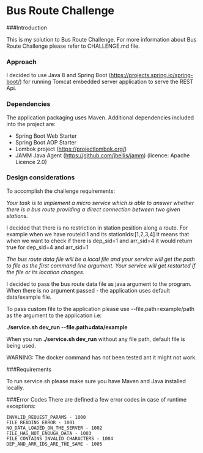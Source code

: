 # Bus Route Challenge

###Introduction

This is my solution to Bus Route Challenge.
For more information about Bus Route Challenge please refer to CHALLENGE.md file.

### Approach

I decided to use Java 8 and Spring Boot (https://projects.spring.io/spring-boot/) for running Tomcat embedded server application
to serve the REST Api.

### Dependencies 
The application packaging uses Maven.
Additional dependencies included into the project are:

- Spring Boot Web Starter
- Spring Boot AOP Starter
- Lombok project (https://projectlombok.org/)
- JAMM Java Agent (https://github.com/jbellis/jamm) (licence: Apache Licence 2.0)

### Design considerations
To accomplish the challenge requirements:

*Your task is to implement a micro service which is able to answer whether there is a bus route providing a direct connection between two given stations.*

I decided that there is no restriction in station position along a route.
For example when we have routeId:1 and its stationIds:[1,2,3,4] it means that 
when we want to check if there is dep_sid=1 and arr_sid=4 it would return true for dep_sid=4 and arr_sid=1

*The bus route data file will be a local file and your service will get the path to file as the first command line argument. Your service will get restarted if the file or its location changes.*

I decided to pass the bus route data file as java argument to the program.
When there is no argument passed - the application uses default data/example file.

To pass custom file to the application please use --file.path=example/path as the argument to 
the application i.e:

**./service.sh dev_run --file.path=data/example**

When you run **./service.sh dev_run** without any file path, default file is being used.

WARNING: The docker command has not been tested ant it might not work.

###Requirements

To run service.sh please make sure you have Maven and Java installed locally.

###Error Codes
There are defined a few error codes in case of runtime exceptions:

    INVALID_REQUEST_PARAMS - 1000
    FILE_READING_ERROR - 1001
    NO_DATA_LOADED_ON_THE_SERVER - 1002
    FILE_HAS_NOT_ENOUGH_DATA - 1003
    FILE_CONTAINS_INVALID_CHARACTERS - 1004
    DEP_AND_ARR_IDS_ARE_THE_SAME - 1005





